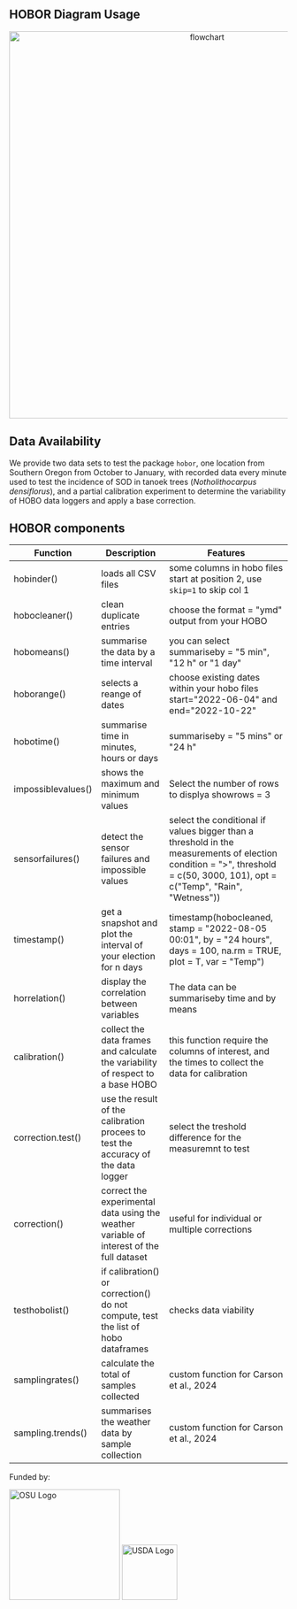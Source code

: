 ## HOBOR Diagram Usage

<div align="center">
    <img src="{{ site.baseurl }}/images/hobor-flowchart.png" alt="flowchart" style="width: 700px;"/>
</div>


## Data Availability
We provide two data sets to test the package `hobor`, one location from Southern Oregon from October to January, with recorded data every minute used to test the incidence of SOD in tanoek trees (_Notholithocarpus densiflorus_), and a partial calibration experiment to determine the variability of HOBO data loggers and apply a base correction.


## HOBOR components

Function | Description | Features 
---      |---          |---        
hobinder()| loads all CSV files | some columns in hobo files start at position 2, use `skip=1` to skip col 1
hobocleaner()| clean duplicate entries| choose the format = "ymd" output from your HOBO 
hobomeans()| summarise the data by a time interval | you can select summariseby = "5 min", "12 h" or "1 day"
hoborange() | selects a reange of dates | choose existing dates within your hobo files  start="2022-06-04" and  end="2022-10-22"
hobotime() | summarise time in minutes, hours or days |  summariseby = "5 mins" or "24 h"
impossiblevalues() | shows the maximum and minimum values | Select the number of rows to displya showrows = 3
sensorfailures() | detect the sensor failures and impossible values | select the conditional if values bigger than a threshold in the measurements of election  condition = ">",  threshold = c(50, 3000, 101), opt = c("Temp", "Rain", "Wetness"))
timestamp() | get a snapshot and plot the interval of your election for n days | timestamp(hobocleaned, stamp = "2022-08-05 00:01", by = "24 hours", days = 100, na.rm = TRUE, plot = T, var = "Temp")
horrelation()| display the correlation between variables | The data can be summariseby time and by means 
calibration()| collect the data frames and calculate the variability of respect to a base HOBO | this function require the columns of interest, and the times to collect the data for calibration
correction.test()| use the result of the calibration procees to test the accuracy of the data logger | select the treshold difference for the measuremnt to test
correction()| correct the experimental data using the weather variable of interest of the full dataset | useful for individual or multiple corrections
testhobolist()| if calibration() or correction() do not compute, test the list of hobo dataframes | checks data viability
samplingrates()| calculate the total of samples collected  | custom function for Carson et al., 2024
sampling.trends()| summarises the weather data by sample collection | custom function for Carson et al., 2024 


<p>Funded by:</p>
<img src="{{ site.baseurl }}/images/osu-logo.png" alt="OSU Logo" style="width: 200px;"/>
<img src="{{ site.baseurl }}/images/USDA-logo.png" alt="USDA Logo" style="width: 100px;"/>

